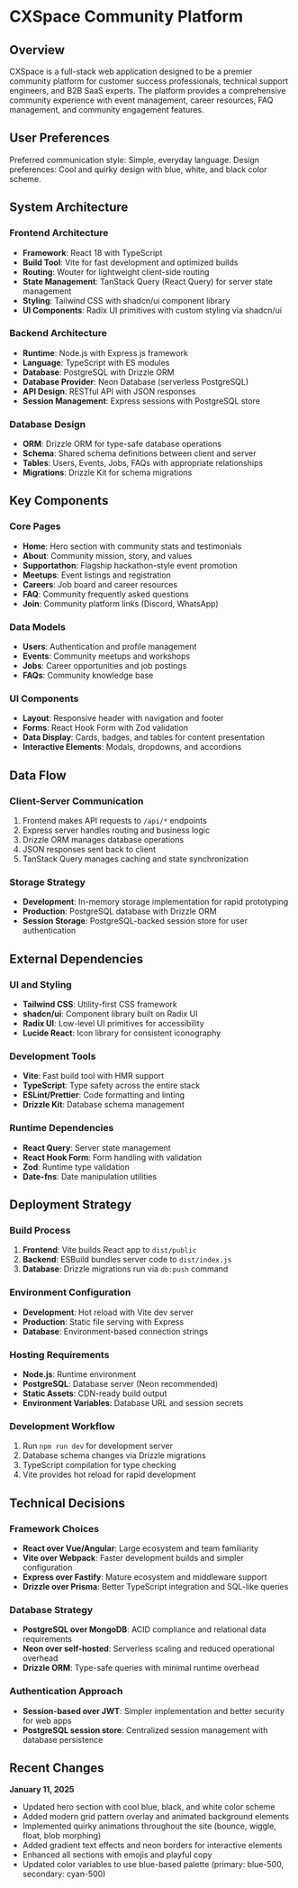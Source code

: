 # CXSpace Community Platform

## Overview

CXSpace is a full-stack web application designed to be a premier community platform for customer success professionals, technical support engineers, and B2B SaaS experts. The platform provides a comprehensive community experience with event management, career resources, FAQ management, and community engagement features.

## User Preferences

Preferred communication style: Simple, everyday language.
Design preferences: Cool and quirky design with blue, white, and black color scheme.

## System Architecture

### Frontend Architecture
- **Framework**: React 18 with TypeScript
- **Build Tool**: Vite for fast development and optimized builds
- **Routing**: Wouter for lightweight client-side routing
- **State Management**: TanStack Query (React Query) for server state management
- **Styling**: Tailwind CSS with shadcn/ui component library
- **UI Components**: Radix UI primitives with custom styling via shadcn/ui

### Backend Architecture
- **Runtime**: Node.js with Express.js framework
- **Language**: TypeScript with ES modules
- **Database**: PostgreSQL with Drizzle ORM
- **Database Provider**: Neon Database (serverless PostgreSQL)
- **API Design**: RESTful API with JSON responses
- **Session Management**: Express sessions with PostgreSQL store

### Database Design
- **ORM**: Drizzle ORM for type-safe database operations
- **Schema**: Shared schema definitions between client and server
- **Tables**: Users, Events, Jobs, FAQs with appropriate relationships
- **Migrations**: Drizzle Kit for schema migrations

## Key Components

### Core Pages
- **Home**: Hero section with community stats and testimonials
- **About**: Community mission, story, and values
- **Supportathon**: Flagship hackathon-style event promotion
- **Meetups**: Event listings and registration
- **Careers**: Job board and career resources
- **FAQ**: Community frequently asked questions
- **Join**: Community platform links (Discord, WhatsApp)

### Data Models
- **Users**: Authentication and profile management
- **Events**: Community meetups and workshops
- **Jobs**: Career opportunities and job postings
- **FAQs**: Community knowledge base

### UI Components
- **Layout**: Responsive header with navigation and footer
- **Forms**: React Hook Form with Zod validation
- **Data Display**: Cards, badges, and tables for content presentation
- **Interactive Elements**: Modals, dropdowns, and accordions

## Data Flow

### Client-Server Communication
1. Frontend makes API requests to `/api/*` endpoints
2. Express server handles routing and business logic
3. Drizzle ORM manages database operations
4. JSON responses sent back to client
5. TanStack Query manages caching and state synchronization

### Storage Strategy
- **Development**: In-memory storage implementation for rapid prototyping
- **Production**: PostgreSQL database with Drizzle ORM
- **Session Storage**: PostgreSQL-backed session store for user authentication

## External Dependencies

### UI and Styling
- **Tailwind CSS**: Utility-first CSS framework
- **shadcn/ui**: Component library built on Radix UI
- **Radix UI**: Low-level UI primitives for accessibility
- **Lucide React**: Icon library for consistent iconography

### Development Tools
- **Vite**: Fast build tool with HMR support
- **TypeScript**: Type safety across the entire stack
- **ESLint/Prettier**: Code formatting and linting
- **Drizzle Kit**: Database schema management

### Runtime Dependencies
- **React Query**: Server state management
- **React Hook Form**: Form handling with validation
- **Zod**: Runtime type validation
- **Date-fns**: Date manipulation utilities

## Deployment Strategy

### Build Process
1. **Frontend**: Vite builds React app to `dist/public`
2. **Backend**: ESBuild bundles server code to `dist/index.js`
3. **Database**: Drizzle migrations run via `db:push` command

### Environment Configuration
- **Development**: Hot reload with Vite dev server
- **Production**: Static file serving with Express
- **Database**: Environment-based connection strings

### Hosting Requirements
- **Node.js**: Runtime environment
- **PostgreSQL**: Database server (Neon recommended)
- **Static Assets**: CDN-ready build output
- **Environment Variables**: Database URL and session secrets

### Development Workflow
1. Run `npm run dev` for development server
2. Database schema changes via Drizzle migrations
3. TypeScript compilation for type checking
4. Vite provides hot reload for rapid development

## Technical Decisions

### Framework Choices
- **React over Vue/Angular**: Large ecosystem and team familiarity
- **Vite over Webpack**: Faster development builds and simpler configuration
- **Express over Fastify**: Mature ecosystem and middleware support
- **Drizzle over Prisma**: Better TypeScript integration and SQL-like queries

### Database Strategy
- **PostgreSQL over MongoDB**: ACID compliance and relational data requirements
- **Neon over self-hosted**: Serverless scaling and reduced operational overhead
- **Drizzle ORM**: Type-safe queries with minimal runtime overhead

### Authentication Approach
- **Session-based over JWT**: Simpler implementation and better security for web apps
- **PostgreSQL session store**: Centralized session management with database persistence

## Recent Changes

**January 11, 2025**
- Updated hero section with cool blue, black, and white color scheme
- Added modern grid pattern overlay and animated background elements
- Implemented quirky animations throughout the site (bounce, wiggle, float, blob morphing)
- Added gradient text effects and neon borders for interactive elements
- Enhanced all sections with emojis and playful copy
- Updated color variables to use blue-based palette (primary: blue-500, secondary: cyan-500)